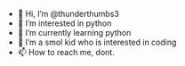 - 👋 Hi, I’m @thunderthumbs3
- 👀 I’m interested in python
- 🌱 I’m currently learning python
- 💞️ I’m a smol kid who is interested in coding
- 📫 How to reach me, dont.

<!---
thunderthumbs3/thunderthumbs3 is a ✨ special ✨ repository because its `README.md` (this file) appears on your GitHub profile.
You can click the Preview link to take a look at your changes.
--->
